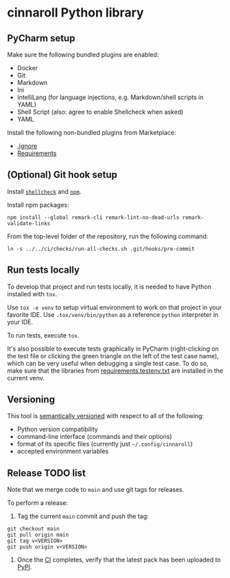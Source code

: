 # cinnaroll Python library

## PyCharm setup

Make sure the following bundled plugins are enabled:
* Docker
* Git
* Markdown
* Ini
* IntelliLang (for language injections, e.g. Markdown/shell scripts in YAML)
* Shell Script (also: agree to enable Shellcheck when asked)
* YAML

Install the following non-bundled plugins from Marketplace:
* [.ignore](https://plugins.jetbrains.com/plugin/7495--ignore)
* [Requirements](https://plugins.jetbrains.com/plugin/10837-requirements/)


## (Optional) Git hook setup

Install [`shellcheck`](https://github.com/koalaman/shellcheck#installing) and [`npm`](https://docs.npmjs.com/downloading-and-installing-node-js-and-npm).

Install npm packages:
```shell
npm install --global remark-cli remark-lint-no-dead-urls remark-validate-links
```

From the top-level folder of the repository, run the following command:
```shell
ln -s ../../ci/checks/run-all-checks.sh .git/hooks/pre-commit
```


## Run tests locally

To develop that project and run tests locally, it is needed to have Python installed with `tox`.

Use `tox -e venv` to setup virtual environment to work on that project in your favorite IDE.
Use `.tox/venv/bin/python` as a reference `python` interpreter in your IDE.

To run tests, execute `tox`.

It's also possible to execute tests graphically in PyCharm (right-clicking on the test file
or clicking the green triangle on the left of the test case name), which can be very useful when debugging a single test case.
To do so, make sure that the libraries from [requirements.testenv.txt](requirements.testenv.txt) are installed in the current venv.


## Versioning

This tool is [semantically versioned](https://semver.org) with respect to all of the following:

* Python version compatibility
* command-line interface (commands and their options)
* format of its specific files (currently just `~/.config/cinnaroll`)
* accepted environment variables


## Release TODO list

Note that we merge code to `main` and use git tags for releases.

To perform a release:

1. Tag the current `main` commit and push the tag:

```shell
git checkout main
git pull origin main
git tag v<VERSION>
git push origin v<VERSION>
```

1. Once the [CI](https://github.com/carthago-cloud/cinnaroll-python-lib/actions) completes,
   verify that the latest pack has been uploaded to [PyPI](https://pypi.org/project/cinnaroll).
